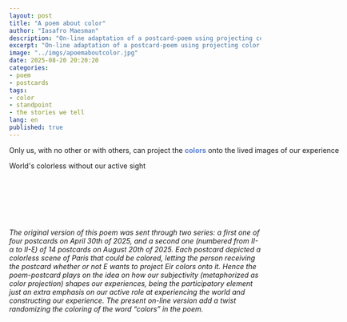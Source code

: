```yaml
---
layout: post
title: "A poem about color"
author: "Iasafro Maesman"
description: "On-line adaptation of a postcard-poem using projecting color as a metaphor of our active role in shaping our experiences."
excerpt: "On-line adaptation of a postcard-poem using projecting color as a metaphor of our active role in shaping our experiences."
image: "../imgs/apoemaboutcolor.jpg"
date: 2025-08-20 20:20:20
categories:
- poem
- postcards
tags:
- color
- standpoint
- the stories we tell
lang: en
published: true
---
```


<p style="white-space: nowrap;">
Only us,
     with no other
     or with others,
can project the <span style="font-weight: bold;color:#5980d4;">colors</span>
onto the lived images
of our experience
</p>
<p style="white-space: nowrap;">
World's colorless
without our active sight
</p>
<br/>
<br/>
<br/>
<br/>
<br/>
<br/>
<div class="jumbotron abstract" style="font-style: italic;">
The original version of this poem was sent through two series: a first one of four postcards on April 30th of 2025, and a second one (numbered from II-α to II-ξ) of 14 postcards on August 20th of 2025. Each postcard depicted a colorless scene of Paris that could be colored, letting the person receiving the postcard whether or not E wants to project Eir colors onto it. Hence the poem-postcard plays on the idea on how our subjectivity (metaphorized as <i>color projection</i>) shapes our experiences, being the participatory element just an extra emphasis on our active role at experiencing the world and constructing our experience. The present on-line version add a twist randomizing the coloring of the word &ldquo;colors&rdquo; in the poem.
</div>
